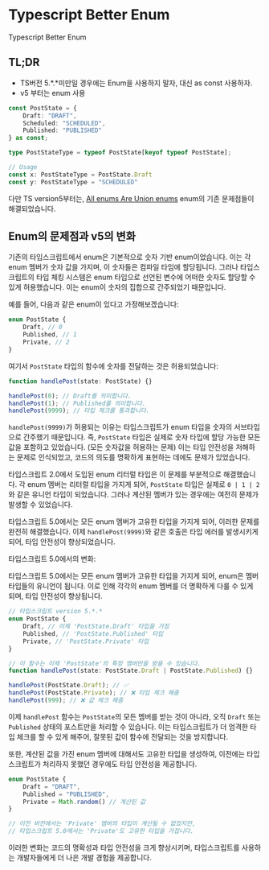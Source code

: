 # Typescript Better Enum



Typescript Better Enum
<!--more-->

## TL;DR
- TS버전 5.*.*미만일 경우에는 Enum을 사용하지 말자, 대신 as const 사용하자.
- v5 부터는 enum 사용

```ts
const PostState = {
    Draft: "DRAFT",
    Scheduled: "SCHEDULED",
    Published: "PUBLISHED"
} as const;

type PostStateType = typeof PostState[keyof typeof PostState];

// Usage
const x: PostStateType = PostState.Draft
const y: PostStateType = "SCHEDULED"
```

다만 TS version5부터는, [All enums Are Union enums](https://devblogs.microsoft.com/typescript/announcing-typescript-5-0/#all-enums-are-union-enums) enum의 기존 문제점들이 해결되었습니다.


## Enum의 문제점과 v5의 변화

기존의 타입스크립트에서 enum은 기본적으로 숫자 기반 enum이었습니다. 이는 각 enum 멤버가 숫자 값을 가지며, 이 숫자들은 컴파일 타임에 할당됩니다. 그러나 타입스크립트의 타입 체킹 시스템은 enum 타입으로 선언된 변수에 어떠한 숫자도 할당할 수 있게 허용했습니다. 이는 enum이 숫자의 집합으로 간주되었기 때문입니다.

예를 들어, 다음과 같은 enum이 있다고 가정해보겠습니다:

```typescript
enum PostState {
    Draft, // 0
    Published, // 1
    Private, // 2
}
```

여기서 `PostState` 타입의 함수에 숫자를 전달하는 것은 허용되었습니다:

```typescript
function handlePost(state: PostState) {}

handlePost(0); // Draft를 의미합니다.
handlePost(1); // Published를 의미합니다.
handlePost(9999); // 타입 체크를 통과합니다.
```

`handlePost(9999)`가 허용되는 이유는 타입스크립트가 enum 타입을 숫자의 서브타입으로 간주했기 때문입니다. 즉, `PostState` 타입은 실제로 숫자 타입에 할당 가능한 모든 값을 포함하고 있었습니다. (모든 숫자값을 허용하는 문제) 이는 타입 안전성을 저해하는 문제로 인식되었고, 코드의 의도를 명확하게 표현하는 데에도 문제가 있었습니다.

타입스크립트 2.0에서 도입된 enum 리터럴 타입은 이 문제를 부분적으로 해결했습니다. 각 enum 멤버는 리터럴 타입을 가지게 되어, `PostState` 타입은 실제로 `0 | 1 | 2`와 같은 유니언 타입이 되었습니다. 그러나 계산된 멤버가 있는 경우에는 여전히 문제가 발생할 수 있었습니다.

타입스크립트 5.0에서는 모든 enum 멤버가 고유한 타입을 가지게 되어, 이러한 문제를 완전히 해결했습니다. 이제 `handlePost(9999)`와 같은 호출은 타입 에러를 발생시키게 되어, 타입 안전성이 향상되었습니다.


타입스크립트 5.0에서의 변화:

타입스크립트 5.0에서는 모든 enum 멤버가 고유한 타입을 가지게 되어, enum은 멤버 타입들의 유니언이 됩니다. 이로 인해 각각의 enum 멤버를 더 명확하게 다룰 수 있게 되며, 타입 안전성이 향상됩니다.

```typescript
// 타입스크립트 version 5.*.*
enum PostState {
    Draft, // 이제 'PostState.Draft' 타입을 가짐
    Published, // 'PostState.Published' 타입
    Private, // 'PostState.Private' 타입
}

// 이 함수는 이제 'PostState'의 특정 멤버만을 받을 수 있습니다.
function handlePost(state: PostState.Draft | PostState.Published) {}

handlePost(PostState.Draft); // ✅ 
handlePost(PostState.Private); // ❌ 타입 체크 해줌
handlePost(999); // ❌ 값 체크 해줌
```

이제 `handlePost` 함수는 `PostState`의 모든 멤버를 받는 것이 아니라, 오직 `Draft` 또는 `Published` 상태의 포스트만을 처리할 수 있습니다. 이는 타입스크립트가 더 엄격한 타입 체크를 할 수 있게 해주어, 잘못된 값이 함수에 전달되는 것을 방지합니다.

또한, 계산된 값을 가진 enum 멤버에 대해서도 고유한 타입을 생성하여, 이전에는 타입스크립트가 처리하지 못했던 경우에도 타입 안전성을 제공합니다.

```typescript
enum PostState {
    Draft = "DRAFT",
    Published = "PUBLISHED",
    Private = Math.random() // 계산된 값
}

// 이전 버전에서는 'Private' 멤버의 타입이 계산될 수 없었지만,
// 타입스크립트 5.0에서는 'Private'도 고유한 타입을 가집니다.
```

이러한 변화는 코드의 명확성과 타입 안전성을 크게 향상시키며, 타입스크립트를 사용하는 개발자들에게 더 나은 개발 경험을 제공합니다.


